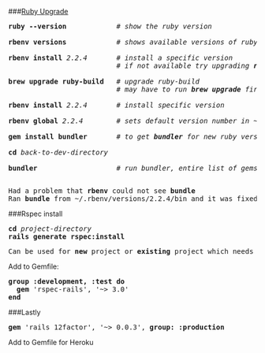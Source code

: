###[Ruby Upgrade](https://github.com/rbenv/rbenv/issues/285)
<pre>
<b>ruby --version</b>            # <em>show the ruby version</em>  

<b>rbenv versions</b>            # <em>shows available versions of ruby</em>  

<b>rbenv install</b> <em>2.2.4</em>       # <em>install a specific version</em>  
                          # <em>if not available try upgrading <b>ruby-build</b></em>  

<b>brew upgrade ruby-build</b>   # <em>upgrade ruby-build</em>
                          # <em>may have to run <b>brew upgrade</b> first</em>

<b>rbenv install</b> <em>2.2.4</em>       # <em>install specific version</em>

<b>rbenv global</b> <em>2.2.4</em>        # <em>sets default version number in ~/.rbenv/version</em>

<b>gem install bundler</b>       # <em>to get <b>bundler</b> for new ruby version</em>

<b>cd</b> <em>back-to-dev-directory</em>

<b>bundler</b>                   # <em>run bundler, entire list of gems will appear</em>

</pre>
<pre>
Had a problem that <b>rbenv</b> could not see <b>bundle</b>  
Ran <b>bundle</b> from ~/.rbenv/versions/2.2.4/bin and it was fixed
</pre>

###Rspec install
<pre>
<b>cd</b> <em>project-directory</em>  
<b>rails generate rspec:install</b>
</pre>
<pre>
Can be used for <b>new</b> project or <b>existing</b> project which needs rspec
</pre>
Add to Gemfile:
<pre>
<b>group :development, :test do</b>
  <b>gem</b> 'rspec-rails', '~> 3.0'
<b>end</b>
</pre>

###Lastly
<pre>
<b>gem</b> 'rails_12factor', '~> 0.0.3', <b>group: :production</b>
</pre>
Add to Gemfile for Heroku
